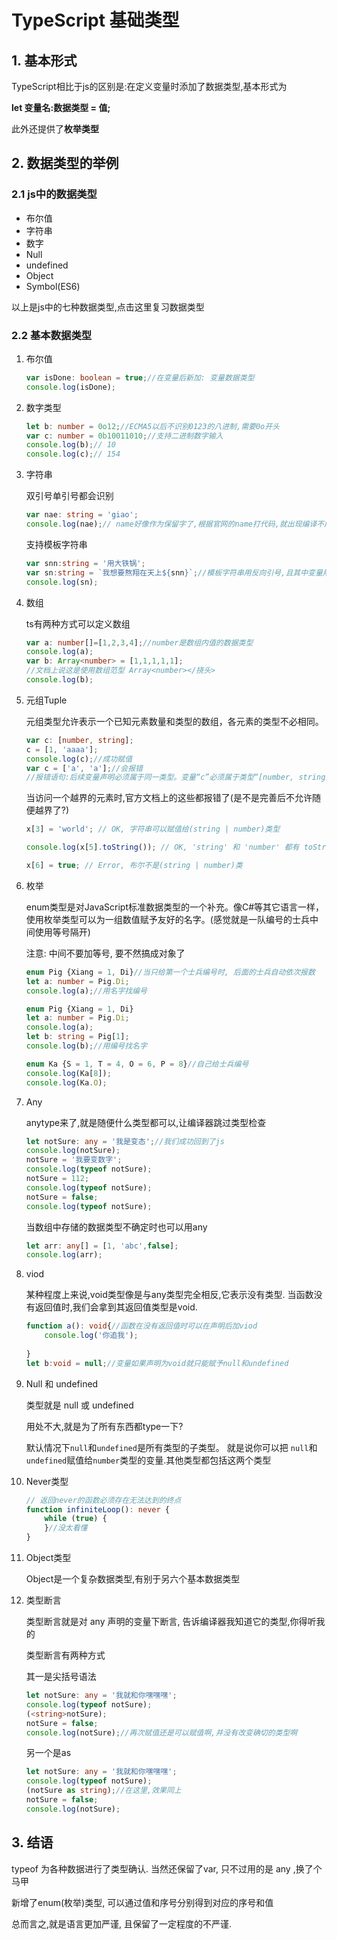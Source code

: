 # TypeScript 基础类型

## 1. 基本形式

TypeScript相比于js的区别是:在定义变量时添加了数据类型,基本形式为 

**let 变量名:数据类型 = 值;**

此外还提供了**枚举类型**

## 2. 数据类型的举例
### 		2.1  js中的数据类型

- 布尔值
- 字符串
- 数字
- Null
- undefined
- Object
- Symbol(ES6)

以上是js中的七种数据类型,点击这里复习数据类型

### 		2.2 基本数据类型

1. 布尔值

   ```ts
   var isDone: boolean = true;//在变量后新加: 变量数据类型
   console.log(isDone);
   ```

   

2. 数字类型

   ```ts
   let b: number = 0o12;//ECMA5以后不识别0123的八进制,需要0o开头
   var c: number = 0b10011010;//支持二进制数字输入
   console.log(b);// 10
   console.log(c);// 154
   ```

   

3. 字符串

   双引号单引号都会识别

   ```ts
   var nae: string = 'giao';
   console.log(nae);// name好像作为保留字了,根据官网的name打代码,就出现编译不成功
   ```

   支持模板字符串

   ```ts
   var snn:string = '用大铁锅';
   var sn:string = `我想要熬翔在天上${snn}`;//模板字符串用反向引号,且其中变量用$钱钱包围, 还可以换行之类,js钻钱眼儿了吗$$
   console.log(sn);
   ```

   

4. 数组

   ts有两种方式可以定义数组

   ```ts
   var a: number[]=[1,2,3,4];//number是数组内值的数据类型
   console.log(a);
   var b: Array<number> = [1,1,1,1,1];
   //文档上说这是使用数组范型 Array<number></挠头>
   console.log(b);
   ```

   

5. 元组Tuple

   元组类型允许表示一个已知元素数量和类型的数组，各元素的类型不必相同。

   ```ts
   var c: [number, string];
   c = [1, 'aaaa'];
   console.log(c);//成功赋值
   var c = ['a', 'a'];//会报错
   //报错语句:后续变量声明必须属于同一类型。变量“c”必须属于类型“[number, string]”，但此处却为类型“string[]”。ts(2403)
   ```

   当访问一个越界的元素时,官方文档上的这些都报错了(是不是完善后不允许随便越界了?)

   ```ts
   x[3] = 'world'; // OK, 字符串可以赋值给(string | number)类型
   
   console.log(x[5].toString()); // OK, 'string' 和 'number' 都有 toString
   
   x[6] = true; // Error, 布尔不是(string | number)类
   ```

   

6. 枚举

   enum类型是对JavaScript标准数据类型的一个补充。像C#等其它语言一样，使用枚举类型可以为一组数值赋予友好的名字。(感觉就是一队编号的士兵中间使用等号隔开)

   注意: 中间不要加等号, 要不然搞成对象了

   ```ts
   enum Pig {Xiang = 1, Di}//当只给第一个士兵编号时, 后面的士兵自动依次报数
   let a: number = Pig.Di;
   console.log(a);//用名字找编号
   
   enum Pig {Xiang = 1, Di}
   let a: number = Pig.Di;
   console.log(a);
   let b: string = Pig[1];
   console.log(b);//用编号找名字
   
   enum Ka {S = 1, T = 4, O = 6, P = 8}//自己给士兵编号
   console.log(Ka[8]);
   console.log(Ka.O);
   
   ```

   

7. Any

   anytype来了,就是随便什么类型都可以,让编译器跳过类型检查

   ```ts
   let notSure: any = '我是变态';//我们成功回到了js
   console.log(notSure);
   notSure = '我要变数字';
   console.log(typeof notSure);
   notSure = 112;
   console.log(typeof notSure);
   notSure = false;
   console.log(typeof notSure);
   ```

   当数组中存储的数据类型不确定时也可以用any

   ```ts
   let arr: any[] = [1, 'abc',false];
   console.log(arr);
   ```

   

8. viod

   某种程度上来说,void类型像是与any类型完全相反,它表示没有类型. 当函数没有返回值时,我们会拿到其返回值类型是void.

   ```ts
   function a(): void{//函数在没有返回值时可以在声明后加viod
       console.log('你追我');
       
   }
   let b:void = null;//变量如果声明为void就只能赋予null和undefined
   
   ```

   

9. Null 和 undefined

   类型就是 null 或 undefined

   用处不大,就是为了所有东西都type一下?

   默认情况下`null`和`undefined`是所有类型的子类型。 就是说你可以把 `null`和`undefined`赋值给`number`类型的变量.其他类型都包括这两个类型

10. Never类型

    ```ts
    // 返回never的函数必须存在无法达到的终点
    function infiniteLoop(): never {
        while (true) {
        }//没太看懂
    }
    ```

    

11. Object类型

    Object是一个复杂数据类型,有别于另六个基本数据类型

12. 类型断言

    类型断言就是对 any 声明的变量下断言, 告诉编译器我知道它的类型,你得听我的

    

    类型断言有两种方式

    其一是尖括号语法

    ```ts
    let notSure: any = '我就和你嘿嘿嘿';
    console.log(typeof notSure);
    (<string>notSure);
    notSure = false;
    console.log(notSure);//再次赋值还是可以赋值啊,并没有改变确切的类型啊
    
    ```

    另一个是as

    ```ts
    let notSure: any = '我就和你嘿嘿嘿';
    console.log(typeof notSure);
    (notSure as string);//在这里,效果同上
    notSure = false;
    console.log(notSure);
    ```

    

## 3. 结语

typeof 为各种数据进行了类型确认. 当然还保留了var, 只不过用的是 any ,换了个马甲

新增了enum(枚举)类型, 可以通过值和序号分别得到对应的序号和值

总而言之,就是语言更加严谨, 且保留了一定程度的不严谨.
































